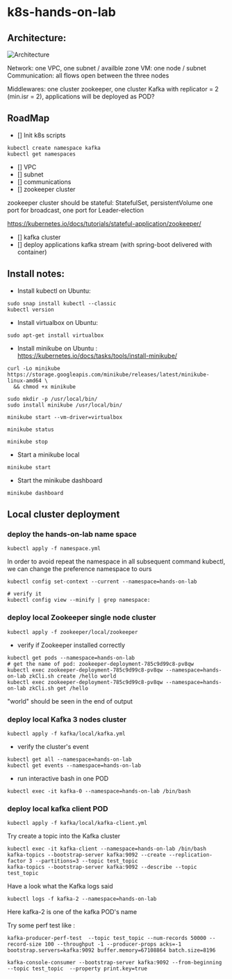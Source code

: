 # k8s-hands-on-lab

## Architecture:

![Architecture](k8s-test.bmp)

Network: one VPC, one subnet / availble zone
VM: one node / subnet
Communication: all flows open between the three nodes

Middlewares: one cluster zookeeper, one cluster Kafka with replicator = 2 (min.isr = 2), applications will be deployed as POD?

## RoadMap

* [] Init k8s scripts

```
kubectl create namespace kafka
kubectl get namespaces
```

* [] VPC
* [] subnet
* [] communications
* [] zookeeper cluster

zookeeper cluster should be stateful: StatefulSet, persistentVolume
one port for broadcast, one port for Leader-election

https://kubernetes.io/docs/tutorials/stateful-application/zookeeper/


* [] kafka cluster
* [] deploy applications kafka stream (with spring-boot delivered with container)


## Install notes:

* Install kubectl on Ubuntu:
```
sudo snap install kubectl --classic
kubectl version
```

* Install virtualbox on Ubuntu:
```
sudo apt-get install virtualbox
```

* Install minikube on Ubuntu : 
https://kubernetes.io/docs/tasks/tools/install-minikube/
```
curl -Lo minikube https://storage.googleapis.com/minikube/releases/latest/minikube-linux-amd64 \
  && chmod +x minikube

sudo mkdir -p /usr/local/bin/
sudo install minikube /usr/local/bin/

minikube start --vm-driver=virtualbox

minikube status

minikube stop

```

* Start a minikube local

```
minikube start
```

* Start the minikube dashboard

```
minikube dashboard
```

## Local cluster deployment

### deploy the hands-on-lab name space

```
kubectl apply -f namespace.yml
```

In order to avoid repeat the namespace in all subsequent command kubectl, we can change the preference namespace to ours

```
kubectl config set-context --current --namespace=hands-on-lab

# verify it
kubectl config view --minify | grep namespace:
```

### deploy local Zookeeper single node cluster

```
kubectl apply -f zookeeper/local/zookeeper
```

* verify if Zookeeper installed correctly

 ```
kubectl get pods --namespace=hands-on-lab
# get the name of pod: zookeeper-deployment-785c9d99c8-pv8qw
kubectl exec zookeeper-deployment-785c9d99c8-pv8qw --namespace=hands-on-lab zkCli.sh create /hello world
kubectl exec zookeeper-deployment-785c9d99c8-pv8qw --namespace=hands-on-lab zkCli.sh get /hello
```

"world" should be seen in the end of output

### deploy local Kafka 3 nodes cluster

```
kubectl apply -f kafka/local/kafka.yml
```

* verify the cluster's event

```
kubectl get all --namespace=hands-on-lab
kubectl get events --namespace=hands-on-lab
```

* run interactive bash in one POD

```
kubectl exec -it kafka-0 --namespace=hands-on-lab /bin/bash
```

### deploy local kafka client POD

```
kubectl apply -f kafka/local/kafka-client.yml
```

Try create a topic into the Kafka cluster

```
kubectl exec -it kafka-client --namespace=hands-on-lab /bin/bash
kafka-topics --bootstrap-server kafka:9092 --create --replication-factor 3 --partitions=3 --topic test_topic
kafka-topics --bootstrap-server kafka:9092 --describe --topic test_topic
```

Have a look what the Kafka logs said

```
kubectl logs -f kafka-2 --namespace=hands-on-lab
```

Here kafka-2 is one of the kafka POD's name

Try some perf test like :

```
kafka-producer-perf-test  --topic test_topic --num-records 50000 --record-size 100 --throughput -1 --producer-props acks=-1 bootstrap.servers=kafka:9092 buffer.memory=67108864 batch.size=8196

kafka-console-consumer --bootstrap-server kafka:9092 --from-beginning --topic test_topic  --property print.key=true
```

